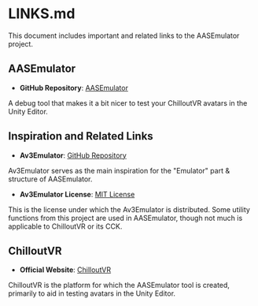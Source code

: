 # LINKS.md

This document includes important and related links to the AASEmulator project.

## AASEmulator
- **GitHub Repository**: [AASEmulator](https://github.com/NotAKidOnSteam/AASEmulator)

A debug tool that makes it a bit nicer to test your ChilloutVR avatars in the Unity Editor.

## Inspiration and Related Links
- **Av3Emulator**: [GitHub Repository](https://github.com/lyuma/Av3Emulator)

Av3Emulator serves as the main inspiration for the "Emulator" part & structure of AASEmulator.

- **Av3Emulator License**: [MIT License](https://github.com/lyuma/Av3Emulator/blob/master/LICENSE.txt)

This is the license under which the Av3Emulator is distributed. Some utility functions from this project are used in AASEmulator, though not much is applicable to ChilloutVR or its CCK.

## ChilloutVR
- **Official Website**: [ChilloutVR](https://abinteractive.net/)

ChilloutVR is the platform for which the AASEmulator tool is created, primarily to aid in testing avatars in the Unity Editor.
